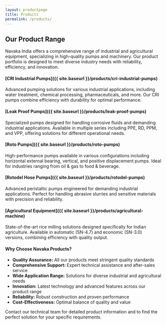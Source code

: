 ```yaml
---
layout: productpage
title: Products
permalink: /products/
---
```


## Our Product Range

Navaka India offers a comprehensive range of industrial and agricultural equipment, specializing in high-quality pumps and machinery. Our product portfolio is designed to meet diverse industry needs with reliability, efficiency, and innovation.

#### [CRI Industrial Pumps]({{ site.baseurl }}/products/cri-industrial-pumps)
Advanced pumping solutions for various industrial applications, including water treatment, chemical processing, pharmaceuticals, and more. Our CRI pumps combine efficiency with durability for optimal performance.

#### [Leak Proof Pumps]({{ site.baseurl }}/products/leak-proof-pumps)
Specialized pumps designed for handling corrosive fluids and demanding industrial applications. Available in multiple series including PPE, RD, PPM, and VPP, offering solutions for different operational needs.

#### [Roto Pumps]({{ site.baseurl }}/products/roto-pumps)
High-performance pumps available in various configurations including horizontal external bearing, vertical, and positive displacement pumps. Ideal for industries ranging from oil & gas to food & beverage.

#### [Rotodel Hose Pumps]({{ site.baseurl }}/products/rotodel-pumps)
Advanced peristaltic pumps engineered for demanding industrial applications. Perfect for handling abrasive slurries and sensitive materials with precision and reliability.

#### [Agricultural Equipment]({{ site.baseurl }}/products/agricultural-machine)
State-of-the-art rice milling solutions designed specifically for Indian agriculture. Available in automatic (SN-4.7) and economic (SN-3.0) versions, combining efficiency with quality output.

#### Why Choose Navaka Products?

* **Quality Assurance:** All our products meet stringent quality standards
* **Comprehensive Support:** Expert technical assistance and after-sales service
* **Wide Application Range:** Solutions for diverse industrial and agricultural needs
* **Innovation:** Latest technology and advanced features across our product range
* **Reliability:** Robust construction and proven performance
* **Cost-Effectiveness:** Optimal balance of quality and value

Contact our technical team for detailed product information and to find the perfect solution for your specific requirements.
